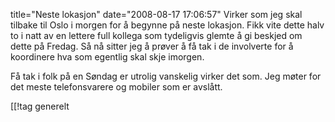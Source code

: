 title="Neste lokasjon"
date="2008-08-17 17:06:57"
Virker som jeg skal tilbake til Oslo i morgen for å begynne på neste lokasjon. Fikk vite dette halv to i natt av en lettere full kollega som tydeligvis glemte å gi beskjed om dette på Fredag. Så nå sitter jeg å prøver å få tak i de involverte for å koordinere hva som egentlig skal skje imorgen.

Få tak i folk på en Søndag er utrolig vanskelig virker det som. Jeg møter for det meste telefonsvarere og mobiler som er avslått.

[[!tag  generelt
